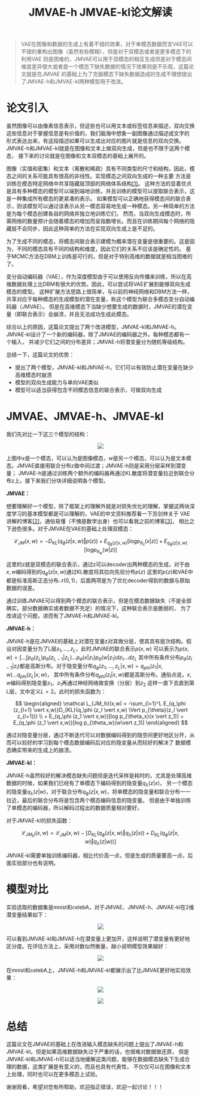 ﻿---
layout: post
title: JMVAE-h JMVAE-kl论文解读
category: 技术
tags: [VAE]
description: 
---

> VAE在图像和数据的生成上有着不错的效果，对于单模态数据而言VAE可以不错的重构出图像（虽然有些模糊），但是对于双模态或者是更多模态下的利用VAE
则是困难的，JMVAE可以用于双模态的相互生成但是对于模态间维度差异很大或者是一个模态下缺失数据的情况下效果则是不乐观，这篇论文就是在JMVAE
的基础上为了克服模态下缺失数据造成的生成不理想提出了JMVAE-h和JMVAE-kl两种模型用于改进。

# 论文引入 #

虽然图像可以由像素信息表示，但这些也可以用文本或标签信息来描述，双向交换这些信息对于掌握信息是有价值的，我们脑海中想象一副图像通过描述成文字的
形式表达出来，有这段描述如果可以生成出对应的图片就是信息的双向交换。JMVAE-h和JMVAE-kl就是在图像和文本上做双向生成，但是也不限于这两个模态，
接下来的讨论就是在图像和文本双模态的基础上展开的。

图像（实值和密集）和文本（离散和稀疏）具有不同类型的尺寸和结构，因此，模态之间的关系可能具有很高的非线性。实现模态之间双向生成的一种主要
方法是训练在模态特定网络中共享隐藏层顶部的网络体系结构[[1]](https://www.scimagojr.com/journalsearch.php?q=19900195088&tip=sid)。
这种方法的显着优点是具有多种模态的模型可以端到端地训练，并且训练的模型可以提取联合表示，这是一种集成所有模态的更紧凑的表示。
如果模型可以正确地获得模态间的联合表示，则该模型可以通过该表示从另一模态容易地生成一种模态。另一种简单的方法是为每个模态创建各自的网络并独立地训练它们，
然而，当双向生成模态时，所需网络的数量预计会随着模态的增加而呈指数增长。而且在训练期间每个网络的隐藏层不会同步，因此这种简单的方法在实现双向生成上是不足的。

为了生成不同的模态，将模态间联合表示建模为概率潜在变量是很重要的。这是因为，不同的模态具有不同的结构和维度，因此它们的关系不应该是确定性的。
基于MCMC方法在DBM上训练是可行的，但是对于特别高维的数据就是相当困难的了。

变分自动编码器（VAE），作为深度模型由于可以使用反向传播来训练，所以在高维数据处理上比DBM有很大的优势。因此，可以尝试将VAE扩展到能够双向生成模态的模型。
这种扩展方法思路上很简单，与以前的神经网络和DBM方法一样，共享对应于每种模态的生成模型的潜在变量，称这个模型为联合多模态变分自动编码器（JMVAE）。
但是在高维模态下当缺少想要生成的数据时，JMVAE的潜在变量（即联合表示）会崩溃，并且无法成功生成此模态。

综合以上的原因，这篇论文提出了两个改进模型，JMVAE-kl和JMVAE-h。JMVAE-kl设计了一个新的编码器，除了JMVAE的编码器之外，每种模态都有一个输入，
并减少它们之间的分布差异；JMVAE-h将潜变量分为随机等级结构。

总结一下，这篇论文的优势：

- 提出了两个模型，JMVAE-kl和JMVAE-h，它们可以有效防止潜在变量在缺少高维模态时崩溃
- 模型的双向生成能力与单向VAE类似
- 模型可以适当获得包含不同模态信息的联合表示，可做双向生成

# JMVAE、JMVAE-h、JMVAE-kl #

我们先对比一下这三个模型的结构：

<p align="center">
    <img src="/assets/img/VAE/JMVAE1.png">
</p>

上图中$x$是一个模态，可以认为是图像模态，$w$是另一个模态，可以认为是文本模态。JMVAE直接用联合分布z做中间过渡；JMVAE-h则是采用分层采样到潜变量；
JMVAE-h是通过训练两个额外的编码器再通过KL散度将潜变量拉近到联合分布z上。接下来我们分块详细说明各个模型。

**JMVAE：**

想要理解好一个模型，除了框架上的理解外就是对损失优化的理解，掌握这两块深度学习的基本模型都是可以理解的，VAE的中文资料推荐看一下苏剑林关于
VAE讲解的博客[[2]](https://kexue.fm/archives/5253)，通俗易懂（不愧是数学出身）也可以看我之前的博客[[3]](http://www.twistedwg.com/2018/01/30/VAE.html)，
相比之下逊色很多。对于JMVAE在VAE的基础上处理双模态：

$$\mathcal L_{JM}(x,w) = -D_{KL}(q_\phi (z \vert x,w) \Vert p(z)) + E_{q_\phi (z \vert x,w)}[log p_{\theta_x}(x \vert z)] + E_{q_\phi (z \vert x,w)}[log p_{\theta_w}(w\vert z)]$$

这里的z就是双模态的联合表示，通过z可以decoder出两种模态的生成，对于由$x,w$编码得到的$q_\phi (z \vert x,w)$通过KL散度将其拉向先验分布$p(z)$
这里的$p(z)$和VAE中都是标准高斯正态分布$\mathcal N(0,1)$，后面两项是为了优化decoder得到的数据与原始数据的误差。

通过训练JMVAE可以得到两个模态的联合表示，但是在模态数据缺失（不是全部确实，部分数据确实或者数据不充足）的情况下，这种联合表示是脆弱的，
为了改进这个问题，进而有了JMVAE-h和JMVAE-kl。

**JMVAE-h：**

JMVAE-h是在JMVAE的基础上对潜在变量z对其做分层，使其具有层次结构。假设对因变量分为了L层$z_1,...,z_L$，此时JMVAE的联合表示$p(x,w)$
可以表示为$p(x,w) = \int ... \int p_{\theta}(z_L)p_{\theta}(z_{L-1}\vert z_L)...p_{\theta}(x\vert z_1)p_{\theta}(w\vert z_1)dz_1...dz_L$
其中所有条件分布$p_{\theta}(z_{l-1}\vert z_l)$都是高斯分布。对于隐变量分布$q_{\phi}(z_1,...,z_L \vert x,w)=q_{phi}(z_1 \vert x,w)...q_{phi}(z_L \vert x,w)$，
其中所有条件分布$q_{phi}(z_l \vert x,w)$都是高斯分布。通俗点说，$x,w$编码得到隐变量$z_1$，$z_1$再通过神经网络做变换（分层）到$z_2$
这样一直下去直到第L层，文中定义$L=2$。此时的损失函数为：

$$
\begin{aligned}
\mathcal L_{JM_h}(x,w) = -\sum_{l=1}^L E_{q_\phi (z_{l+1} \vert x,w)}D_{KL}(q_\phi (z_l \vert x,w) \Vert p_{\theta}(z_l \vert z_{l+1})) \\ + E_{q_\phi (z_1 \vert x,w)}[log p_{\theta_x}(x \vert z_1)] + E_{q_\phi (z_1 \vert x,w)}[log p_{\theta_w}(w\vert z_1)]
\end{aligned}
$$

通过对隐变量分层，通过不断迭代可以对数据编码得到的隐空间更好地区分开，从而可以较好的学习到每个模态数据编码后对应的隐变量从而较好的解决了
数据模态确实带来的生成上的崩溃。

**JMVAE-kl：**

JMVAE-h虽然较好的解决模态缺失问题但是迭代采样是耗时的，尤其是处理高维数据的时候，如果我们已经有了单模态下编码得到的隐变量$q_{\lambda}(z \vert x)$，
另一个模态的隐变量$q_{\lambda}(z \vert w)$，对于联合分布$q_\phi (z \vert x,w)$，将单模态的隐变量和联合分布一一拉近，最后的联合分布将是包含两个模态编码信息的隐变量。
但是由于单独训练了单模态的编码器，所以解码过程出的数据质量相对要好。

对于JMVAE-kl的损失函数：

$$\mathcal L_{JM_kl}(x,w) = \mathcal L_{JM}(x,w) - [D_{KL}(q_\phi (z \vert x,w) \Vert q_{\lambda}(z \vert x)) + D_{KL}(q_\phi (z \vert x,w) \Vert q_{\lambda}(z \vert w))]$$

JMVAE-kl需要单独训练编码器，相比代价高一点，但是生成的质量要高一点，后面实验部分也有说明。

# 模型对比 #

实验选取的数据集是mnist和celebA，对于JMVAE、JMVAE-h、JMVAE-kl在2维潜变量结果如下：

<p align="center">
    <img src="/assets/img/VAE/JMVAE2.png">
</p>

可以看到JMVAE-kl和JMVAE-h在潜变量上更加开，这样说明了潜变量有更好地区分度。在评估方法上，采用对数似然衡量，越小说明模型效果越好：

<p align="center">
    <img src="/assets/img/VAE/JMVAE3.png">
</p>

在mnist和celebA上，JMVAE-h和JMVAE-kl都展示出了比JMVAE更好地实验效果：

<p align="center">
    <img src="/assets/img/VAE/JMVAE4.png">
</p>

<p align="center">
    <img src="/assets/img/VAE/JMVAE5.png">
</p>

# 总结 #

这篇论文在JMVAE的基础上在改进输入模态缺失的问题上提出了JMVAE-h和JMVAE-kl。但是如果高维数据缺失过于严重的话，也很难对数据做还原，
但是JMVAE-kl和JMVAE-h可以适当地缓解这类问题，能够在数据模态缺失下生成合理的数据，这类扩展是有意义的，而且也具有代表性，
不仅仅可以在图像和文本上处理，同时也可以在更多模态上试验。

谢谢观看，希望对您有所帮助，欢迎指正错误，欢迎一起讨论！！！